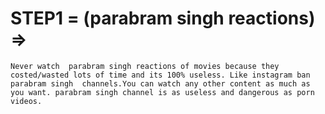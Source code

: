 
# STEP1 = (parabram singh reactions) =>
    Never watch  parabram singh reactions of movies because they costed/wasted lots of time and its 100% useless. Like instagram ban parabram singh  channels.You can watch any other content as much as you want. parabram singh channel is as useless and dangerous as porn videos.
    
